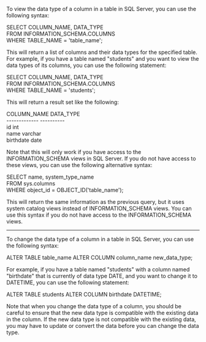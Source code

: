 To view the data type of a column in a table in SQL Server, you can use the following syntax:

SELECT COLUMN_NAME, DATA_TYPE  <br> 
FROM INFORMATION_SCHEMA.COLUMNS  <br> 
WHERE TABLE_NAME = 'table_name';  <br> 

This will return a list of columns and their data types for the specified table. For example, if you have a table named "students" and you want to view the data types of its columns, you can use the following statement:

SELECT COLUMN_NAME, DATA_TYPE <br> 
FROM INFORMATION_SCHEMA.COLUMNS <br> 
WHERE TABLE_NAME = 'students'; <br> 

This will return a result set like the following:

COLUMN_NAME     DATA_TYPE  <br> 
-------------   ---------- <br> 
id              int          <br> 
name            varchar        <br> 
birthdate       date           <br> 

Note that this will only work if you have access to the INFORMATION_SCHEMA views in SQL Server. If you do not have access to these views, you can use the following alternative syntax:

SELECT name, system_type_name      <br> 
FROM sys.columns                   <br> 
WHERE object_id = OBJECT_ID('table_name');     <br> 

This will return the same information as the previous query, but it uses system catalog views instead of INFORMATION_SCHEMA views. You can use this syntax if you do not have access to the INFORMATION_SCHEMA views.


--------------------------------------------------------------------------------------

To change the data type of a column in a table in SQL Server, you can use the following syntax:

ALTER TABLE table_name
ALTER COLUMN column_name new_data_type;

For example, if you have a table named "students" with a column named "birthdate" that is currently of data type DATE, and you want to change it to DATETIME, you can use the following statement:

ALTER TABLE students
ALTER COLUMN birthdate DATETIME;

Note that when you change the data type of a column, you should be careful to ensure that the new data type is compatible with the existing data in the column. If the new data type is not compatible with the existing data, you may have to update or convert the data before you can change the data type.
